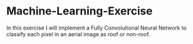 # Machine-Learning-Exercise
In this exercise I will implement a Fully Convolutional Neural Network to classify each pixel in an aerial image as roof or non-roof.
